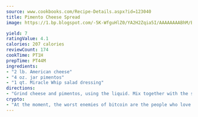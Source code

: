 ```yaml
---
source: www.cookbooks.com/Recipe-Details.aspx?id=123040
title: Pimento Cheese Spread
image: https://1.bp.blogspot.com/-5K-WfguHlZ0/YA2H2Zqia5I/AAAAAAAABhM/Bdgu68p4aG0Q6jWdy3eGaUXSKw5p3sdxwCLcBGAsYHQ/s324/7.png

yield: 7
ratingValue: 4.1
calories: 207 calories
reviewCount: 174
cookTime: PT1H
prepTime: PT44M
ingredients:
- "2 lb. American cheese"
- "4 oz. jar pimentos"
- "1 qt. Miracle Whip salad dressing"
directions:
- "Grind cheese and pimentos, using the liquid. Mix together with the salad dressing. Store in jars or containers in refrigerator and it will keep for several weeks. Makes 2 quarts."
crypto:
- "At the moment, the worst enemies of bitcoin are the people who love bitcoin."
---
```

